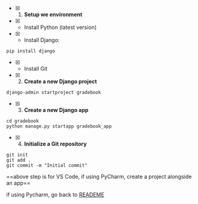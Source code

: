 - [x] 1.  **Setup we environment**
- [x] -   Install Python (latest version)
- [x] -   Install Django: 
```
pip install django
```
- [x] -   Install Git

- [x] 2. **Create a new Django project**
```
django-admin startproject gradebook
```

- [x] 3.  **Create a new Django app**
```
cd gradebook
python manage.py startapp gradebook_app
```

- [x] 4.  **Initialize a Git repository**
```
git init
git add .
git commit -m "Initial commit"
```
==above step is for VS Code, if using PyCharm, create a project alongside an app==

if using Pycharm, go back to [READEME](../README.md)